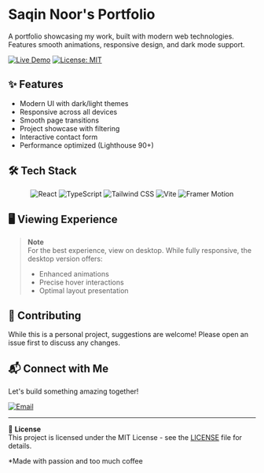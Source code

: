 # Saqin Noor's Portfolio

A portfolio showcasing my work, built with modern web technologies. Features smooth animations, responsive design, and dark mode support.

[![Live Demo](https://img.shields.io/badge/%F0%9F%9A%80-Live%20Demo-blue?style=for-the-badge)](https://saqinnoor.github.io/Portfolio/)
[![License: MIT](https://img.shields.io/badge/License-MIT-yellow.svg?style=for-the-badge)](https://opensource.org/licenses/MIT)

## ✨ Features

- Modern UI with dark/light themes
- Responsive across all devices
- Smooth page transitions
- Project showcase with filtering
- Interactive contact form
- Performance optimized (Lighthouse 90+)

## 🛠 Tech Stack

<div align="center">
  
![React](https://img.shields.io/badge/React-20232A?style=for-the-badge&logo=react&logoColor=61DAFB)
![TypeScript](https://img.shields.io/badge/TypeScript-007ACC?style=for-the-badge&logo=typescript&logoColor=white)
![Tailwind CSS](https://img.shields.io/badge/Tailwind_CSS-38B2AC?style=for-the-badge&logo=tailwind-css&logoColor=white)
![Vite](https://img.shields.io/badge/Vite-B73BFE?style=for-the-badge&logo=vite&logoColor=FFD62E)
![Framer Motion](https://img.shields.io/badge/Framer_Motion-0055FF?style=for-the-badge&logo=framer&logoColor=white)

</div>

## 🖥 Viewing Experience

> **Note**  
> For the best experience, view on desktop. While fully responsive, the desktop version offers:
> - Enhanced animations
> - Precise hover interactions
> - Optimal layout presentation

## 🤝 Contributing

While this is a personal project, suggestions are welcome! Please open an issue first to discuss any changes.

## 📬 Connect with Me

Let's build something amazing together!

[![Email](https://img.shields.io/badge/Email-D14836?style=for-the-badge&logo=gmail&logoColor=white)](mailto:akmsaqinnoor@gmail.com)

---

📜 **License**  
This project is licensed under the MIT License - see the [LICENSE](LICENSE) file for details.

*Made with passion and too much coffee
